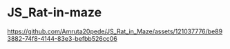 ﻿# JS_Rat-in-maze



https://github.com/Amruta20pede/JS_Rat_in_Maze/assets/121037776/be893882-74f8-4144-83e3-befbb526cc06

